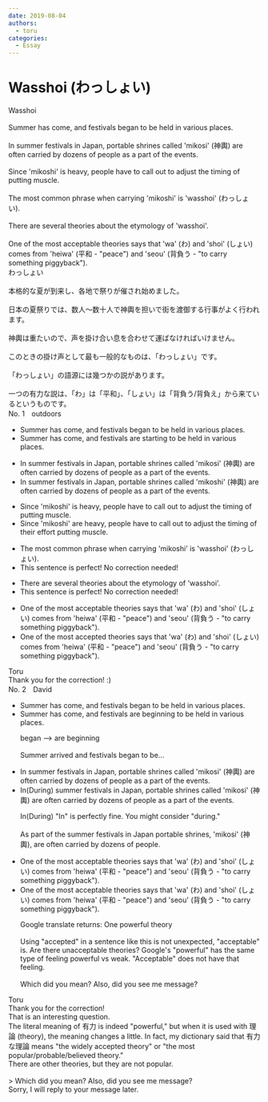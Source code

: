 ```yaml
---
date: 2019-08-04
authors:
  - toru
categories:
  - Essay
---
```


<h1 id="subject_show">Wasshoi (わっしょい)</h1>
<div class="date" hidden>Aug 4, 2019 12:12</div>
<div id="post"><div id="body_show_ori">
Wasshoi<br/><br/>Summer has come, and festivals began to be held in various places.<br/><br/>In summer festivals in Japan, portable shrines called 'mikosi' (神輿) are often carried by dozens of people as a part of the events.<br/><br/>Since 'mikoshi' is heavy, people have to call out to adjust the timing of putting muscle.<br/><br/>The most common phrase when carrying 'mikoshi' is 'wasshoi' (わっしょい).<br/><br/>There are several theories about the etymology of 'wasshoi'.<br/><br/>One of the most acceptable theories says that 'wa' (わ) and 'shoi' (しょい) comes from 'heiwa' (平和 - "peace") and 'seou' (背負う - "to carry something piggyback").
</div></div>

<!-- more -->

<div id="post_ja"><div id="body_show_mo">
わっしょい<br/><br/>本格的な夏が到来し、各地で祭りが催され始めました。<br/><br/>日本の夏祭りでは、数人～数十人で神輿を担いで街を渡御する行事がよく行われます。<br/><br/>神輿は重たいので、声を掛け合い息を合わせて運ばなければいけません。<br/><br/>このときの掛け声として最も一般的なものは、「わっしょい」です。<br/><br/>「わっしょい」の語源には幾つかの説があります。<br/><br/>一つの有力な説は、「わ」は「平和」、「しょい」は「背負う/背負え」から来ているというものです。
</div></div>
<div id="block"><div class="first_name"> No. 1　<span class="just_name">outdoors</span></div><div id="block2">
<ul class="correction_field">
<li class="incorrect">Summer has come, and festivals began to be held in various places.</li>
<li class="corrected correct">
Summer has come, and festivals <span class="f_blue">are starting</span> to be held in various places.
</li>
</ul>
<ul class="correction_field">
<li class="incorrect">In summer festivals in Japan, portable shrines called 'mikosi' (神輿) are often carried by dozens of people as a part of the events.</li>
<li class="corrected correct">
In summer festivals in Japan, portable shrines called 'mikos<span class="f_red">h</span>i' (神輿) are often carried by dozens of people as a part of the events.
</li>
</ul>
<ul class="correction_field">
<li class="incorrect">Since 'mikoshi' is heavy, people have to call out to adjust the timing of putting muscle.</li>
<li class="corrected correct">
Since 'mikoshi' <span class="f_blue">are</span> heavy, people have to call out to adjust the timing of <span class="f_blue">their effort</span> <span class="sline">putting muscle.</span>
</li>
</ul>
<ul class="correction_field">
<li class="incorrect">The most common phrase when carrying 'mikoshi' is 'wasshoi' (わっしょい).</li>
<li class="corrected perfect">This sentence is perfect! No correction needed!</li>
</ul>
<ul class="correction_field">
<li class="incorrect">There are several theories about the etymology of 'wasshoi'.</li>
<li class="corrected perfect">This sentence is perfect! No correction needed!</li>
</ul>
<ul class="correction_field">
<li class="incorrect">One of the most acceptable theories says that 'wa' (わ) and 'shoi' (しょい) comes from 'heiwa' (平和 - "peace") and 'seou' (背負う - "to carry something piggyback").</li>
<li class="corrected correct">
One of the most accept<span class="f_blue">ed</span> theories says that 'wa' (わ) and 'shoi' (しょい) comes from 'heiwa' (平和 - "peace") and 'seou' (背負う - "to carry something piggyback").
</li>
</ul>
</div><div class="name"><span class="just_name">Toru</span><br>
Thank you for the correction! :)
</div>
</div>
<div id="block"><div class="first_name"> No. 2　<span class="just_name">David</span></div><div id="block2">
<ul class="correction_field">
<li class="incorrect">Summer has come, and festivals began to be held in various places.</li>
<li class="corrected correct">
Summer has come, and festivals are beginning to be held in various places.
<p class="correction_comment">began --&gt; are beginning<br/><br/>Summer arrived and festivals began to be...</p>
</li>
</ul>
<ul class="correction_field">
<li class="incorrect">In summer festivals in Japan, portable shrines called 'mikosi' (神輿) are often carried by dozens of people as a part of the events.</li>
<li class="corrected correct">
In(During) summer festivals in Japan, portable shrines called 'mikosi' (神輿) are often carried by dozens of people as a part of the events.
<p class="correction_comment">In(During) "In" is perfectly fine. You might consider "during." <br/><br/>As part of the summer festivals in Japan portable shrines, 'mikosi' (神輿), are often carried by dozens of people.</p>
</li>
</ul>
<ul class="correction_field">
<li class="incorrect">One of the most acceptable theories says that 'wa' (わ) and 'shoi' (しょい) comes from 'heiwa' (平和 - "peace") and 'seou' (背負う - "to carry something piggyback").</li>
<li class="corrected correct">
One of the most acceptable theories says that 'wa' (わ) and 'shoi' (しょい) comes from 'heiwa' (平和 - "peace") and 'seou' (背負う - "to carry something piggyback").
<p class="correction_comment">Google translate returns: One powerful theory <br/><br/>Using "accepted" in a sentence like this is not unexpected, "acceptable" is. Are there unacceptable theories? Google's "powerful" has the same type of feeling powerful vs weak. "Acceptable" does not have that feeling. <br/><br/>Which did you mean? Also, did you see me message?</p>
</li>
</ul>
</div><div class="name"><span class="just_name">Toru</span><br>
Thank you for the correction!<br/>That is an interesting question.<br/>The literal meaning of 有力 is indeed "powerful," but when it is used with 理論 (theory), the meaning changes a little. In fact, my dictionary said that 有力な理論 means "the widely accepted theory" or "the most popular/probable/believed theory."<br/>There are other theories, but they are not popular.<br/><br/>&gt; Which did you mean? Also, did you see me message?<br/>Sorry, I will reply to your message later.
</div>
</div>
